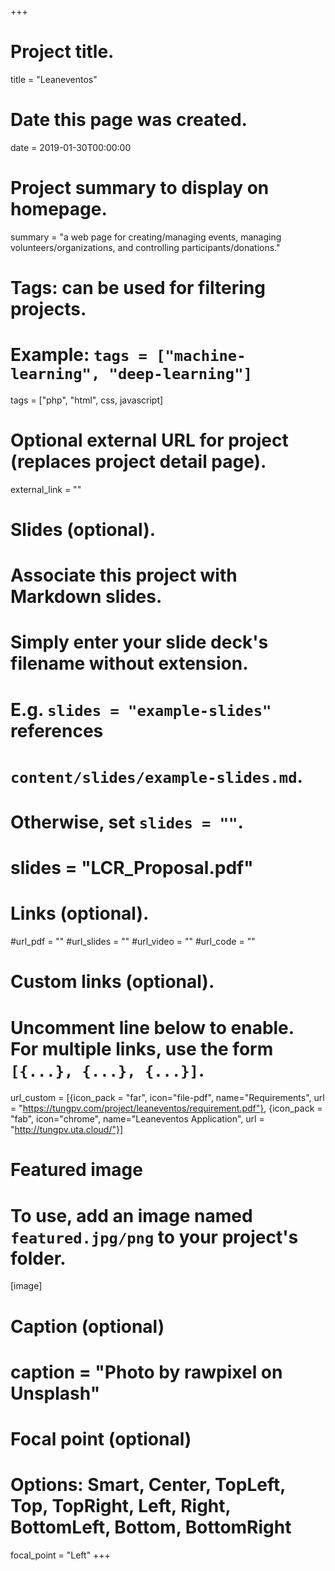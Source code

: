+++
# Project title.
title = "Leaneventos"

# Date this page was created.
date = 2019-01-30T00:00:00

# Project summary to display on homepage.
summary = "a web page for creating/managing events, managing volunteers/organizations, and controlling participants/donations."

# Tags: can be used for filtering projects.
# Example: `tags = ["machine-learning", "deep-learning"]`
tags = ["php", "html", css, javascript]

# Optional external URL for project (replaces project detail page).
external_link = ""

# Slides (optional).
#   Associate this project with Markdown slides.
#   Simply enter your slide deck's filename without extension.
#   E.g. `slides = "example-slides"` references
#   `content/slides/example-slides.md`.
#   Otherwise, set `slides = ""`.
# slides = "LCR_Proposal.pdf"

# Links (optional).
#url_pdf = ""
#url_slides = ""
#url_video = ""
#url_code = ""

# Custom links (optional).
#   Uncomment line below to enable. For multiple links, use the form `[{...}, {...}, {...}]`.
url_custom = [{icon_pack = "far", icon="file-pdf", name="Requirements", url = "https://tungpv.com/project/leaneventos/requirement.pdf"}, {icon_pack = "fab", icon="chrome", name="Leaneventos Application", url = "http://tungpv.uta.cloud/"}]

# Featured image
# To use, add an image named `featured.jpg/png` to your project's folder.
[image]
# Caption (optional)
# caption = "Photo by rawpixel on Unsplash"

# Focal point (optional)
# Options: Smart, Center, TopLeft, Top, TopRight, Left, Right, BottomLeft, Bottom, BottomRight
focal_point = "Left"
+++